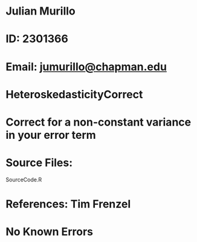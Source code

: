 # Julian Murillo
# ID: 2301366
# Email: jumurillo@chapman.edu
# HeteroskedasticityCorrect
# Correct for a non-constant variance in your error term

# Source Files:
SourceCode.R 


# References: Tim Frenzel

# No Known Errors


